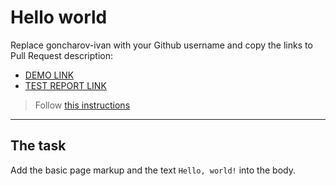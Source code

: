 # Hello world
Replace goncharov-ivan with your Github username and copy the links to Pull Request description:
- [DEMO LINK](https://github.com/goncharov-ivan/layout_hello-world/)
- [TEST REPORT LINK](https://goncharov-ivan.github.io/layout_hello-world/report/html_report/)

> Follow [this instructions](https://mate-academy.github.io/layout_task-guideline/#how-to-solve-the-layout-tasks-on-github)
___

## The task
Add the basic page markup and the text `Hello, world!` into the body.
